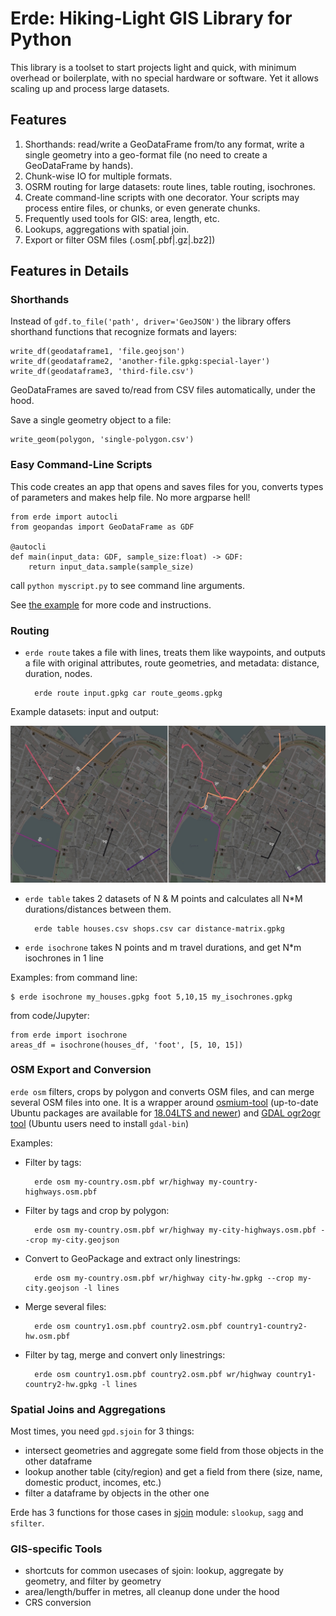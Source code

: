 # Erde: Hiking-Light GIS Library for Python

This library is a toolset to start projects light and quick, with minimum overhead or boilerplate, with no special hardware or software. Yet it allows scaling up and process large datasets.

## Features

1. Shorthands: read/write a GeoDataFrame from/to any format, write a single geometry into a geo-format file (no need to create a GeoDataFrame by hands).
2. Chunk-wise IO for multiple formats.
3. OSRM routing for large datasets: route lines, table routing, isochrones.
4. Create command-line scripts with one decorator. Your scripts may process entire files, or chunks, or even generate chunks.
5. Frequently used tools for GIS: area, length, etc.
6. Lookups, aggregations with spatial join.
7. Export or filter OSM files (.osm[.pbf|.gz|.bz2])

## Features in Details

### Shorthands

Instead of `gdf.to_file('path', driver='GeoJSON')` the library offers shorthand functions that recognize formats and layers:

	write_df(geodataframe1, 'file.geojson')
	write_df(geodataframe2, 'another-file.gpkg:special-layer')
	write_df(geodataframe3, 'third-file.csv')
	
GeoDataFrames are saved to/read from CSV files automatically, under the hood.

Save a single geometry object to a file:

	write_geom(polygon, 'single-polygon.csv')

### Easy Command-Line Scripts

This code creates an app that opens and saves files for you, converts types of parameters and makes help file. No more argparse hell!

	from erde import autocli
	from geopandas import GeoDataFrame as GDF

	@autocli
	def main(input_data: GDF, sample_size:float) -> GDF:
		return input_data.sample(sample_size)

call `python myscript.py` to see command line arguments.

See [the example](examples/2_minimal_cli_app/) for more code and instructions.

### Routing

* `erde route` takes a file with lines, treats them like waypoints, and outputs a file with original attributes, route geometries, and metadata: distance, duration, nodes.

		erde route input.gpkg car route_geoms.gpkg

Example datasets: input and output:

![datasets of routing directions and outputs](tests/route/reykjavik.jpg)

* `erde table` takes 2 datasets of N & M points and calculates all N\*M durations/distances between them.

		erde table houses.csv shops.csv car distance-matrix.gpkg

* `erde isochrone`  takes N points and m travel durations, and get N\*m isochrones in 1 line

Examples: from command line:

	$ erde isochrone my_houses.gpkg foot 5,10,15 my_isochrones.gpkg

from code/Jupyter:

	from erde import isochrone
	areas_df = isochrone(houses_df, 'foot', [5, 10, 15])

### OSM Export and Conversion

`erde osm` filters, crops by polygon and converts OSM files, and can merge several OSM files into one. It is a wrapper around [osmium-tool](https://osmcode.org/osmium-tool/manual.html) (up-to-date Ubuntu packages are available for [18.04LTS and newer](https://packages.ubuntu.com/source/bionic/osmium-tool)) and [GDAL ogr2ogr tool](https://gdal.org/programs/ogr2ogr.html) (Ubuntu users need to install `gdal-bin`)

Examples:

* Filter by tags:

		erde osm my-country.osm.pbf wr/highway my-country-highways.osm.pbf

* Filter by tags and crop by polygon:

		erde osm my-country.osm.pbf wr/highway my-city-highways.osm.pbf --crop my-city.geojson

* Convert to GeoPackage and extract only linestrings:

		erde osm my-country.osm.pbf wr/highway city-hw.gpkg --crop my-city.geojson -l lines

* Merge several files:

		erde osm country1.osm.pbf country2.osm.pbf country1-country2-hw.osm.pbf

* Filter by tag, merge and convert only linestrings:

		erde osm country1.osm.pbf country2.osm.pbf wr/highway country1-country2-hw.gpkg -l lines

### Spatial Joins and Aggregations

Most times, you need `gpd.sjoin` for 3 things:

* intersect geometries and aggregate some field from those objects in the other dataframe
* lookup another table (city/region) and get a field from there (size, name, domestic product, incomes, etc.)
* filter a dataframe by objects in the other one

Erde has 3 functions for those cases in [sjoin](./erde/op/sjoin.py) module: `slookup`, `sagg` and `sfilter`.

### GIS-specific Tools

* shortcuts for common usecases of sjoin: lookup, aggregate by geometry, and filter by geometry
* area/length/buffer in metres, all cleanup done under the hood
* CRS conversion


